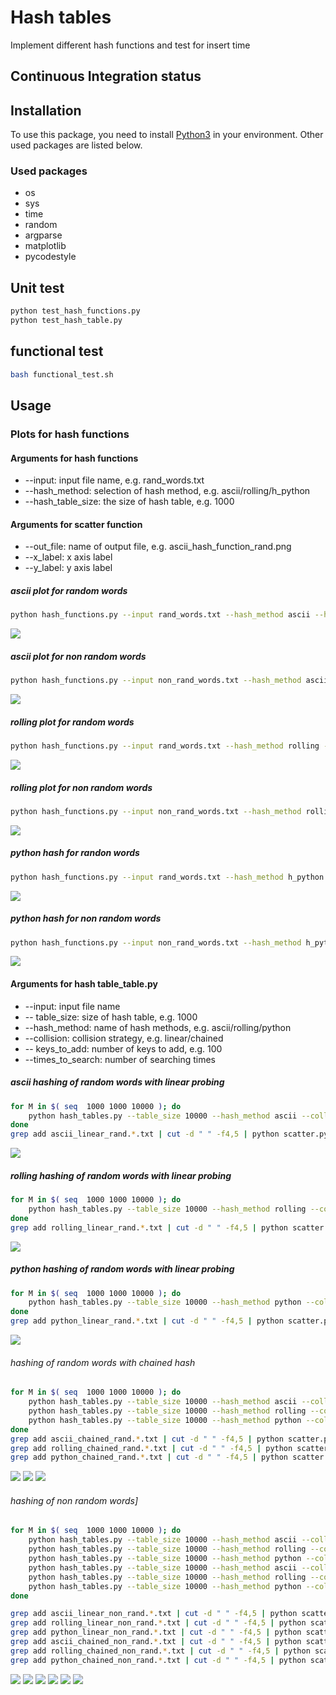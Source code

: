 # Hash tables
Implement different hash functions and test for insert time

## Continuous Integration status


## Installation
To use this package, you need to install [Python3](https://www.python.org/downloads/release/python-373/) in your environment.
Other used packages are listed below.

### Used packages
* os
* sys
* time
* random
* argparse
* matplotlib
* pycodestyle
## Unit test
```bash
python test_hash_functions.py
python test_hash_table.py
```
## functional test
```bash
bash functional_test.sh
```

## Usage
### Plots for hash functions
#### Arguments for hash functions
* --input: 		input file name, e.g. rand_words.txt
* --hash_method:	selection of hash method, e.g. ascii/rolling/h_python
* --hash_table_size: 	the size of hash table, e.g. 1000
#### Arguments for scatter function
* --out_file:		name of output file, e.g. ascii_hash_function_rand.png
* --x_label:		x axis label
* --y_label: 		y axis label 
##### ascii plot for random words
```bash
python hash_functions.py --input rand_words.txt --hash_method ascii --hash_table_size 1000 | python scatter.py --out_file ascii_hash_function_rand.png --x_label 'Hashed word' --y_label 'Hashed value'
```
![](https://github.com/cu-swe4s-fall-2019/hash-tables-chzh1418/blob/master/ascii_hash_function_rand.png)

##### ascii plot for non random words
```bash
python hash_functions.py --input non_rand_words.txt --hash_method ascii --hash_table_size 1000 | python scatter.py --out_file ascii_hash_function_nonrand.png --x_label 'Hashed word' --y_label 'Hashed value'
```
![](https://github.com/cu-swe4s-fall-2019/hash-tables-chzh1418/blob/master/ascii_hash_function_nonrand.png)

##### rolling plot for random words
```bash
python hash_functions.py --input rand_words.txt --hash_method rolling --hash_table_size 1000 | python scatter.py --out_file rolling_hash_function_rand.png --x_label 'Hashed word' --y_label 'Hashed value'
```
![](https://github.com/cu-swe4s-fall-2019/hash-tables-chzh1418/blob/master/rolling_hash_function_rand.png)

##### rolling plot for non random words
```bash
python hash_functions.py --input non_rand_words.txt --hash_method rolling --hash_table_size 1000 | python scatter.py --out_file rolling_hash_function_nonrand.png --x_label 'Hashed word' --y_label 'Hashed value'
```
![](https://github.com/cu-swe4s-fall-2019/hash-tables-chzh1418/blob/master/rolling_hash_function_nonrand.png)

##### python hash for randon words
```bash
python hash_functions.py --input rand_words.txt --hash_method h_python --hash_table_size 1000 | python scatter.py --out_file python_hash_function_rand.png --x_label 'Hashed word' --y_label 'Hashed value'
```
![](https://github.com/cu-swe4s-fall-2019/hash-tables-chzh1418/blob/master/python_hash_function_rand.png)

##### python hash for non random words
```bash
python hash_functions.py --input non_rand_words.txt --hash_method h_python --hash_table_size 1000 | python scatter.py --out_file python_hash_function_nonrand.png --x_label 'Hashed word' --y_label 'Hashed value'
```
![](https://github.com/cu-swe4s-fall-2019/hash-tables-chzh1418/blob/master/python_hash_function_nonrand.png)


#### Arguments for hash table_table.py
* --input:		input file name
* -- table_size:	size of hash table, e.g. 1000
* --hash_method:	name of hash methods, e.g. ascii/rolling/python
* --collision:		collision strategy, e.g. linear/chained
* -- keys_to_add:	number of keys to add, e.g. 100
* --times_to_search: 	number of searching times

##### ascii hashing of random words with linear probing
``` bash
for M in $( seq  1000 1000 10000 ); do
    python hash_tables.py --table_size 10000 --hash_method ascii --collision linear --input rand_words.txt --keys_to_add $M --times_to_search 1000 >  ascii_linear_rand.$M.txt
done
grep add ascii_linear_rand.*.txt | cut -d " " -f4,5 | python scatter.py --out_file figures/ascii_linear_rand_insert_time.png --x_label "Load factor" --y_label "Insert time"
```
![](https://github.com/cu-swe4s-fall-2019/hash-tables-chzh1418/blob/master/figures/ascii_linear_rand_insert_time.png)

##### rolling hashing of random words with linear probing
```bash
for M in $( seq  1000 1000 10000 ); do
    python hash_tables.py --table_size 10000 --hash_method rolling --collision linear --input rand_words.txt --keys_to_add $M --times_to_search 1000 >  rolling_linear_rand.$M.txt
done
grep add rolling_linear_rand.*.txt | cut -d " " -f4,5 | python scatter.py --out_file figures/rolling_linear_rand_insert_time.png --x_label "Load factor" --y_label "Insert time"
```
![](https://github.com/cu-swe4s-fall-2019/hash-tables-chzh1418/blob/master/figures/rolling_linear_rand_insert_time.png)

##### python hashing of random words with linear probing
``` bash
for M in $( seq  1000 1000 10000 ); do
    python hash_tables.py --table_size 10000 --hash_method python --collision linear --input rand_words.txt --keys_to_add $M --times_to_search 1000 >  python_linear_rand.$M.txt
done
grep add python_linear_rand.*.txt | cut -d " " -f4,5 | python scatter.py --out_file figures/python_linear_rand_insert_time.png --x_label "Load factor" --y_label "Insert time"
```
![](https://github.com/cu-swe4s-fall-2019/hash-tables-chzh1418/blob/master/figures/python_linear_rand_insert_time.png)

###### hashing of random words with chained hash
```bash
for M in $( seq  1000 1000 10000 ); do
    python hash_tables.py --table_size 10000 --hash_method ascii --collision chained --input rand_words.txt --keys_to_add $M --times_to_search 1000 >  ascii_chained_rand.$M.txt
    python hash_tables.py --table_size 10000 --hash_method rolling --collision chained --input rand_words.txt --keys_to_add $M --times_to_search 1000 >  rolling_chained_rand.$M.txt
    python hash_tables.py --table_size 10000 --hash_method python --collision chained --input rand_words.txt --keys_to_add $M --times_to_search 1000 >  python_chained_rand.$M.txt
done
grep add ascii_chained_rand.*.txt | cut -d " " -f4,5 | python scatter.py --out_file figures/ascii_chained_rand_insert_time.png --x_label "Load factor" --y_label "Insert time"
grep add rolling_chained_rand.*.txt | cut -d " " -f4,5 | python scatter.py --out_file figures/rolling_chained_rand_insert_time.png --x_label "Load factor" --y_label "Insert time"
grep add python_chained_rand.*.txt | cut -d " " -f4,5 | python scatter.py --out_file figures/python_chained_rand_insert_time.png --x_label "Load factor" --y_label "Insert time"
```
![](https://github.com/cu-swe4s-fall-2019/hash-tables-chzh1418/blob/master/figures/ascii_chained_rand_insert_time.png)
![](https://github.com/cu-swe4s-fall-2019/hash-tables-chzh1418/blob/master/figures/python_chained_rand_insert_time.png)
![](https://github.com/cu-swe4s-fall-2019/hash-tables-chzh1418/blob/master/figures/rolling_chained_rand_insert_time.png)

###### hashing of non random words]
```bash
for M in $( seq  1000 1000 10000 ); do
    python hash_tables.py --table_size 10000 --hash_method ascii --collision linear --input non_rand_words.txt --keys_to_add $M --times_to_search 1000 >  ascii_linear_non_rand.$M.txt
    python hash_tables.py --table_size 10000 --hash_method rolling --collision linear --input non_rand_words.txt --keys_to_add $M --times_to_search 1000 >  rolling_linear_non_rand.$M.txt
    python hash_tables.py --table_size 10000 --hash_method python --collision linear --input non_rand_words.txt --keys_to_add $M --times_to_search 1000 >  python_linear_non_rand.$M.txt
    python hash_tables.py --table_size 10000 --hash_method ascii --collision chained --input non_rand_words.txt --keys_to_add $M --times_to_search 1000 >  ascii_chained_non_rand.$M.txt
    python hash_tables.py --table_size 10000 --hash_method rolling --collision chained --input non_rand_words.txt --keys_to_add $M --times_to_search 1000 >  rolling_chained_non_rand.$M.txt
    python hash_tables.py --table_size 10000 --hash_method python --collision chained --input non_rand_words.txt --keys_to_add $M --times_to_search 1000 >  python_chained_non_rand.$M.txt
done

grep add ascii_linear_non_rand.*.txt | cut -d " " -f4,5 | python scatter.py --out_file figures/ascii_linear_non_rand_insert_time.png --x_label "Load factor" --y_label "Insert time"
grep add rolling_linear_non_rand.*.txt | cut -d " " -f4,5 | python scatter.py --out_file figures/rolling_linear_non_rand_insert_time.png --x_label "Load factor" --y_label "Insert time"
grep add python_linear_non_rand.*.txt | cut -d " " -f4,5 | python scatter.py --out_file figures/python_linear_non_rand_insert_time.png --x_label "Load factor" --y_label "Insert time"
grep add ascii_chained_non_rand.*.txt | cut -d " " -f4,5 | python scatter.py --out_file figures/ascii_chained_non_rand_insert_time.png --x_label "Load factor" --y_label "Insert time"
grep add rolling_chained_non_rand.*.txt | cut -d " " -f4,5 | python scatter.py --out_file figures/rolling_chained_non_rand_insert_time.png --x_label "Load factor" --y_label "Insert time"
grep add python_chained_non_rand.*.txt | cut -d " " -f4,5 | python scatter.py --out_file figures/python_chained_non_rand_insert_time.png --x_label "Load factor" --y_label "Insert time"
```
![](https://github.com/cu-swe4s-fall-2019/hash-tables-chzh1418/blob/master/figures/ascii_linear_non_rand_insert_time.png)
![](https://github.com/cu-swe4s-fall-2019/hash-tables-chzh1418/blob/master/figures/rolling_linear_non_rand_insert_time.png)
![](https://github.com/cu-swe4s-fall-2019/hash-tables-chzh1418/blob/master/figures/python_linear_non_rand_insert_time.png)
![](https://github.com/cu-swe4s-fall-2019/hash-tables-chzh1418/blob/master/figures/ascii_chained_non_rand_insert_time.png)
![](https://github.com/cu-swe4s-fall-2019/hash-tables-chzh1418/blob/master/figures/rolling_chained_non_rand_insert_time.png)
![](https://github.com/cu-swe4s-fall-2019/hash-tables-chzh1418/blob/master/figures/python_chained_non_rand_insert_time.png)
